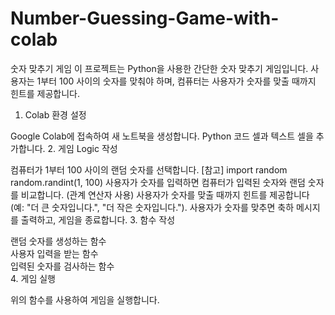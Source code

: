 # Number-Guessing-Game-with-colab

숫자 맞추기 게임
이 프로젝트는 Python을 사용한 간단한 숫자 맞추기 게임입니다. 사용자는 1부터 100 사이의 숫자를 맞춰야 하며, 컴퓨터는 사용자가 숫자를 맞출 때까지 힌트를 제공합니다.

 1. Colab 환경 설정

Google Colab에 접속하여 새 노트북을 생성합니다.
Python 코드 셀과 텍스트 셀을 추가합니다.
  2. 게임 Logic 작성

컴퓨터가 1부터 100 사이의 랜덤 숫자를 선택합니다.
 [참고] import random
            random.randint(1, 100)
사용자가 숫자를 입력하면 컴퓨터가 입력된 숫자와 랜덤 숫자를 비교합니다. (관계 연산자 사용)
사용자가 숫자를 맞출 때까지 힌트를 제공합니다 (예: "더 큰 숫자입니다.", "더 작은 숫자입니다.").
사용자가 숫자를 맞추면 축하 메시지를 출력하고, 게임을 종료합니다.
  3. 함수 작성

랜덤 숫자를 생성하는 함수  
사용자 입력을 받는 함수  
입력된 숫자를 검사하는 함수  
  4. 게임 실행

위의 함수를 사용하여 게임을 실행합니다.
